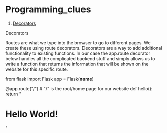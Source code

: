 # Programming_clues

1. [Decorators](#1)

 

<a name="1"></a>
Decorators

Routes are what we type into the browser to go to different pages. We create these using route decorators. Decorators are a way to add additional functionality to  existing functions. In our case the app.route decorator below handles all the complicated backend stuff and simply allows us to write a function that returns the information that will be shown on the website for this specific route. 

   from flask import Flask 
   app = Flask(__name__)
   
   @app.route("/") # "/" is the root/home page for our website
   def hello():
       return "<h1>Hello World!</h1>"
